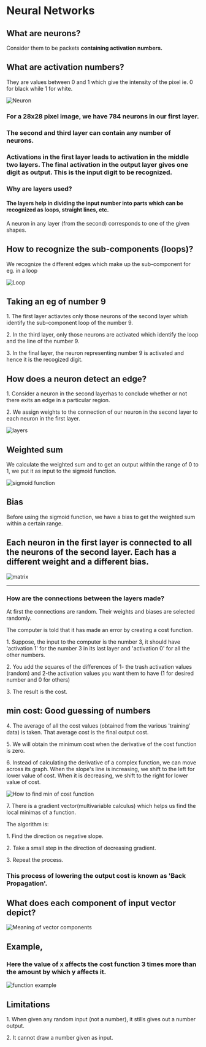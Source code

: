 # Neural Networks

## What are neurons?
Consider them to be packets **containing activation numbers.**

## What are activation numbers?
They are values between 0 and 1 which give the intensity of the pixel ie. 0 for black while 1 for white.

![Neuron](neuron.png)


### For a 28x28 pixel image, we have 784 neurons in our first layer.
<p></p>

### The second and third layer can contain any number of neurons. 
<p></p>

### Activations in the first layer leads to activation in the middle two layers. The final activation in the output layer gives one digit as output. This is the input digit to be recognized. 


### Why are layers used?
#### The layers help in dividing the input number into parts which can be recognized as loops, straight lines, etc.
<p> A neuron in any layer (from the second) corresponds to one of the given shapes.</p>

## How to recognize the sub-components (loops)?
<p>We recognize the different edges which make up the sub-component for eg. in a loop</p>

![Loop](loop.png)

## Taking an eg of number 9
<p>1. The first layer actiavtes only those neurons of the second layer whixh identify the sub-component loop of the number 9.</p>
<p>2. In the third layer, only those neurons are activated which identify the loop and the line of the number 9.</p>
<p>3. In the final layer, the neuron representing number 9 is activated and hence it is the recogized digit.</p>

## How does a neuron detect an edge?
<p>1. Consider a neuron in the second layerhas to conclude whether or not there exits an edge in a particular region.</p>
<p>2. We assign weights to the connection of our neuron in the second layer to each neuron in the first layer.</p>

![layers](1.png)

## Weighted sum
<p>We calculate the weighted sum and to get an output within the range of 0 to 1, we put it as input to the sigmoid function.</p>

![sigmoid function](sigmoid.png)

## Bias
<p>Before using the sigmoid function, we have a bias to get the weighted sum within a certain range.</p>

## Each neuron in the first layer is connected to all the neurons of the second layer. Each has a different weight and a different bias.

![matrix](wnc.png)

---

### How are the connections between the layers made?
<p>At first the connections are random. Their weights and biases are selected randomly. </p>

<p>The computer is told that it has made an error by creating a cost function.</p>

<p>1. Suppose, the input to the computer is the number 3, it should have 'activation 1' for the number 3 in its last layer and 'activation 0' for all the other numbers.</p>

<p>2. You add the squares of the differences of 1- the trash activation values (random) and 2-the activation values you want them to have (1 for desired number and 0 for others) </p>

<p>3. The result is the cost. </p>

## min cost: Good guessing of numbers
<p>4. The average of all the cost values (obtained from the various 'training' data) is taken. That average cost is the final output cost. </p>

<p>5. We will obtain the minimum cost when the derivative of the cost function is zero. </p>

<p>6. Instead of calculating the derivative of a complex function, we can move across its graph. When the slope's line is increasing, we shift to the left for lower value of cost. When it is decreasing, we shift to the right for lower value of cost.</p>

![How to find min of cost function](2.png)

<p>7. There is a gradient vector(multivariable calculus) which helps us find the local minimas of a function. </p>
<p>The algorithm is:</p>
<p>1. Find the direction os negative slope.</p>
<p>2. Take a small step in the direction of decreasing gradient.</p>
<p>3. Repeat the process.</p>

### This process of lowering the output cost is known as 'Back Propagation'.

## What does each component of input vector depict?
![Meaning of vector components](3..png)

## Example,
### Here the value of x affects the cost function 3 times more than the amount by which y affects it.

![function example](4.png)

## Limitations
<p>1. When given any random input (not a number), it stills gives out a number output.</p>
<p>2. It cannot draw a number given as input. </p>